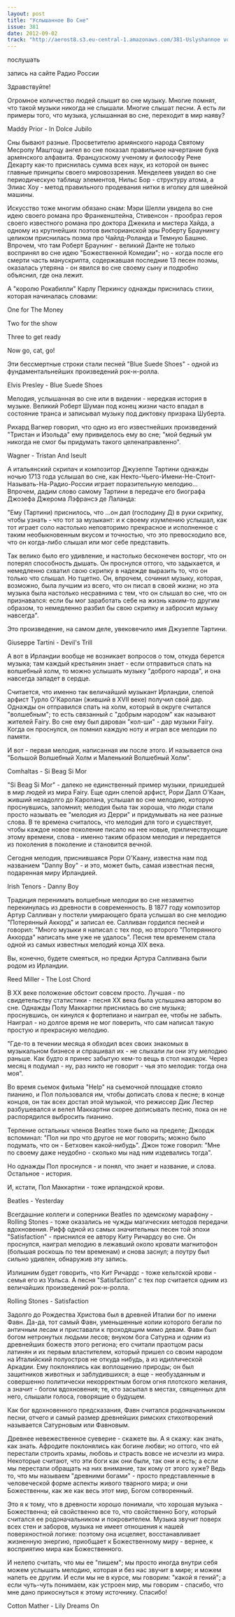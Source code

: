```yaml
---
layout: post
title: "Услышанное Во Сне"
issue: 381
date: 2012-09-02
track: "http://aerost8.s3.eu-central-1.amazonaws.com/381-Uslyshannoe vo Sne.mp3"
---
```


послушать

запись на сайте Радио России

Здравствуйте!

Огромное количество людей слышит во сне музыку. Многие помнят, что такой музыки никогда не слышали. Многие слышат песни. А есть ли примеры того, что музыка, услышанная во сне, переходит в мир наяву?

Maddy Prior - In Dolce Jubilo

Сны бывают разные. Просветителю армянского народа Святому Месропу Маштоцу ангел во сне показал правильное начертание букв армянского алфавита. Французскому ученому и философу Рене Декарту как-то приснилась сумма всех наук, из которой он вынес главные принципы своего мировоззрения. Менделеев увидел во сне периодическую таблицу элементов, Нильс Бор - структуру атома, а Элиас Хоу - метод правильного продевания нитки в иголку для швейной машины.

Искусство тоже многим обязано снам: Мэри Шелли увидела во сне идею своего романа про Франкенштейна, Стивенсон - прообраз героя своего известного романа про доктора Джекила и мистера Хайда, а одному из крупнейших поэтов викторианской эры Роберту Браунингу целиком приснилась поэма про Чайлд-Роланда и Темную Башню. Впрочем, что там Роберт Браунинг - великий Данте не только воспринял во сне идею "Божественной Комедии"; но - когда после его смерти часть манускрипта, содержавшая последние 13 песен поэмы, оказалась утеряна - он явился во сне своему сыну и подробно объяснил, где она лежит.

А "королю Рокабилли" Карлу Перкинсу однажды приснилась стихи, которая начиналась словами:

One for The Money

Two for the show

Three to get ready

Now go, cat, go!

Эти бессмертные строки стали песней "Blue Suede Shoes" - одной из фундаментальнейших произведений рок-н-ролла.

Elvis Presley - Blue Suede Shoes

Мелодия, услышанная во сне или в видении - нередкая история в музыке. Великий Роберт Шуман под конец жизни часто впадал в состояние транса и записывал музыку под диктовку призрака Шуберта.

Рихард Вагнер говорил, что одно из его известнейших произведений "Тристан и Изольда" ему привиделось ему во сне; "мой бедный ум никогда не смог бы придумать такого целенаправленно".

Wagner - Tristan And Iseult

А итальянский скрипач и композитор Джузеппе Тартини однажды ночью 1713 года услышал во сне, как Некто-Чьего-Имени-Не-Стоит-Называть-На-Радио-России играет поразительную мелодию... Впрочем, дадим слово самому Тартини в передаче его биографа Джозефа Джерома Лэфрансэ де Лаланда:

"Ему (Тартини) приснилось, что ...он дал (господину Д) в руки скрипку, чтобы узнать - что тот за музыкант: и к своему изумлению услышал, как тот играет соло настолько неповторимо прекрасное и исполненное с таким необыкновенным вкусом и точностью, что это превосходило все, что он когда-либо слышал или мог себе представить.

Так велико было его удивление, и настолько бесконечен восторг, что он потерял способность дышать. Он проснулся оттого, что задыхается, и немедленно схватил свою скрипку в надежде выразить то, что он только что слышал. Но тщетно. Он, впрочем, сочинил музыку, которая, возможно, была лучшим из всего, что он писал в своей жизни; но эта музыка была настолько несравнима с тем, что он слышал во сне, что он признавался: если бы мог заработать себе на жизнь каким-то другим образом, то немедленно разбил бы свою скрипку и забросил музыку навсегда".

Это произведение, на самом деле, увековечило имя Джузеппе Тартини.

Giuseppe Tartini - Devil's Trill

А вот в Ирландии вообще не возникает вопросов о том, откуда берется музыка; там каждый крестьянин знает - если отправиться спать на волшебный холм, то можно услышать музыку "доброго народа", и она навсегда западет в сердце.

Считается, что именно так величайший музыкант Ирландии, слепой арфист Турло О'Каролан (живший в XVII веке) получил свой дар. Однажды он отправился спать на холм, который в округе считался "волшебным"; то есть связанный с "добрым народом" как называют жителей Fairy. Во сне ему был дарован "кол-ши" - дар музыки Fairy. Когда он проснулся, он помнил каждую ноту и играл все мелодии по памяти.

И вот - первая мелодия, написанная им после этого. И называется она "Большой Волшебный Холм и Маленький Волшебный Холм".

Comhaltas - Si Beag Si Mor

"Si Beag Si Mor" - далеко не единственный пример музыки, пришедшей в мир людей из мира Fairy. Еще один слепой арфист, Рори Далл О'Каан, живший незадолго до Каролана, услышал во сне мелодию, которую проснувшись, запомнил; мелодия была так хороша, что люди стали просто называть ее "мелодия из Дерри" и придумывать на нее разные слова. В те времена считалось, что мелодия для того и существует, чтобы каждое новое поколение писало на нее новые, приличествующие этому времени, слова - именно таким образом мелодия и передается из поколения в поколение и становится вечной.

Сегодня мелодия, приснившаяся Рори О'Каану, известна нам под названием "Danny Boy" - и это, может быть, самая известная песня, подаренная миру Ирландией.

Irish Tenors - Danny Boy

Традиция перенимать волшебные мелодии во сне незаметно перекинулась из древности в современность. В 1877 году композитор Артур Салливан у постели умирающего брата услышал во сне мелодию "Потерянный Аккорд" и записал ее. Салливан гордился песней и говорил: "Много музыки я написал с тех пор, но второго "Потерянного Аккорда" написать мне уже не удалось". Песня тем временем стала одной из самых известных мелодий конца XIX века.

Вы, конечно, будете смеяться, но предки Артура Салливана были родом из Ирландии.

Reed Miller - The Lost Chord

В XX веке положение обстоит совсем просто. Лучшая - по свидетельству статистики - песня XX века была услышана автором во сне. Однажды Полу Маккартни приснилась во сне музыка; проснувшись, он кинулся к фортепиано и наиграл ее, чтобы не забыть. Наиграл - но долгое время не мог поверить, что сам написал такую простую и прекрасную мелодию.

"Где-то в течении месяца я обходил всех своих знакомых в музыкальном бизнесе и спрашивал их - не слыхали ли они эту мелодию раньше. Как будто я принес забытую кем-то вещь в стол находок. Через месяц я подумал - ну, раз никто не говорит - чья это мелодия: тогда она моя".

Во время сьемок фильма "Help" на сьемочной площадке стояло пианино, и Пол пользовался им, чтобы дописать слова к песне; в конце концов, он так всех достал этой музыкой, что режиссер Дик Лестер разбушевался и велел Маккартни скорее дописывать песню, пока он не распорядился выбросить пианино.

Терпение остальных членов Beatles тоже было на пределе; Джордж вспоминал: "Пол ни про что другое не мог говорить; можно было подумать, что он - Бетховен какой-нибудь". Джон тоже говорил: "Мне по своему даже неудобно - сколько мы над ним издевались тогда".

Но однажды Пол проснулся - и понял, что знает и название, и слова. Остальное - история.

И, кстати, Пол Маккартни - тоже ирландской крови.

Beatles - Yesterday

Всегдашние коллеги и соперники Beatles по эдемскому марафону - Rolling Stones - тоже оказались не чужды магических методов передачи вдохновения. Рифф одной из самых значительных песен той эпохи "Satisfaction" - приснился ее автору Киту Ричардсу во сне. Он проснулся, наиграл мелодию в лежавший около кровати магнитофон (большая роскошь по тем временам) и снова заснул; а поутру был сильно удивлен, обнаружив эту запись.

Излишним будет говорить, что Кит Ричардс - тоже кельтской крови - семья его из Уэльса. А песня "Satisfaction" с тех пор считается одним из величайших произведений рок-н-ролла.

Rolling Stones - Satisfaction

Задолго до Рождества Христова был в древней Италии бог по имени Фавн. Да-да, тот самый Фавн, уменьшенные копии которого бегали по античным лесам и приставали к проходящим мимо девам. Фавн был богом нетронутых людьми лесов; внуком бога Сатурна и одним из древнейших божеств этого региона; его считали праотцом расы латинян и их первым властителем, который пришел со своим народом на Италийский полуостров не откуда нибудь, а из идиллической Аркадии. Ему поклонялись как воплощению природы; он был защитников животных и заблудившихся; а еще - необузданным и совершенно политически некорректным богом огня плотского желания, а значит - богом вдохновения; те, кто засыпал в местах, священных для него, слышали голоса, говорящие о будущем.

Как бог вдохновенного предсказания, Фавн считался родоначальником песни, отчего и самый размер древнейших римских стихотворений называется Сатурновым или Фавновым.

Древнее невежественное суеверие - скажете вы. А я скажу: как знать, как знать. Афродите поклонялись как богине любви; но оттого, что ей перестали строить храмы, любовь и страсть вовсе не исчезли из мира. Некоторые считают, что эти боги как они были, так они и есть; а если мы перестали обращать на них внимание, так кому от этого хуже? Ведь то, что мы называем "древними богами" - просто представленные в человеческой форме аспекты живого тварного мира; и они Божественны, как же как весь этот мир, Богом сотворенный.

Это я к тому, что в древности хорошо понимали, что хорошая музыка - Божественна; ей свойственно все то, что свойственно Богу, который считался ее родоначальником и покровителем. Музыка звучит поверх всех стен и заборов, музыка не имеет отношения к нашей поверхностной логике: поэтому она исцеляет, восстанавливает жизненную энергию, приобщает к Божественному миру - вернее, к восприятию мира как Божественного.

И нелепо считать, что мы ее "пишем"; мы просто иногда внутри себя можем услышать мелодию, которая и без нас звучит в мире; и можем напеть ее другим. И если мы не в курсе, мы говорим: "какой я гений"; а если чуть-чуть понимаем, как устроен мир, мы говорим - спасибо, что мне дано прикоснуться к этому источнику. Спасибо!

Cotton Mather - Lily Dreams On
